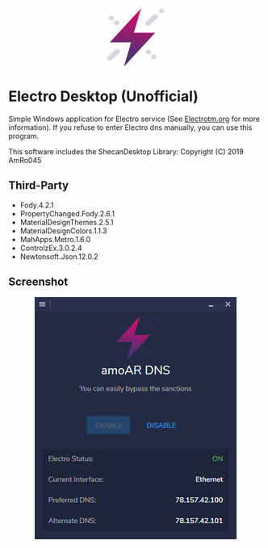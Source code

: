 <p align="center">
<img src="Docs/logo.png" alt="Electro Logo"/>
</p>

# Electro Desktop (Unofficial)

Simple Windows application for Electro service (See [Electrotm.org](https://electrotm.org) for more information).
If you refuse to enter Electro dns manually, you can use this program.

This software includes the ShecanDesktop Library: Copyright (C) 2019 AmRo045

## Third-Party

- Fody.4.2.1
- PropertyChanged.Fody.2.6.1
- MaterialDesignThemes.2.5.1
- MaterialDesignColors.1.1.3
- MahApps.Metro.1.6.0
- ControlzEx.3.0.2.4
- Newtonsoft.Json.12.0.2

## Screenshot

<p align="center">
<img src="Docs/Electro.png" alt="Electro"/>
</p>
